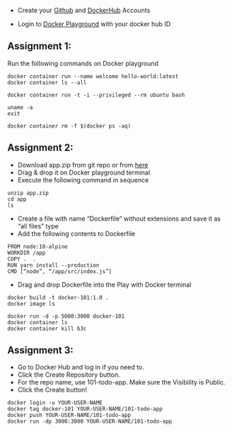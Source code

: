 - Create your [Github](https://github.com/) and [DockerHub](https://hub.docker.com/) Accounts

- Login to [Docker Playground](https://labs.play-with-docker.com/) with your docker hub ID

## Assignment 1:

Run the following commands on Docker playground

```
docker container run --name welcome hello-world:latest
docker container ls --all
```

```
docker container run -t -i --privileged --rm ubuntu bash
```

```
uname -a
exit
```

```
docker container rm -f $(docker ps -aq)
```

## Assignment 2:

- Download app.zip from git repo or from [here](https://github.com/IBMDevConnect/docker101/raw/main/app.zip)
- Drag & drop it on Docker playground terminal
- Execute the following command in sequence

```
unzip app.zip
cd app
ls
```

- Create a file with name “Dockerfile” without extensions and save it as “all files” type
- Add the following contents to Dockerfile

```
FROM node:10-alpine
WORKDIR /app
COPY .  .
RUN yarn install --production
CMD [“node”, “/app/src/index.js”]

```

- Drag and drop Dockerfile into the Play with Docker terminal

```
docker build -t docker-101:1.0 .
docker image ls
```

```
docker run -d -p 5000:3000 docker-101
docker container ls
docker container kill b3c
```
## Assignment 3:
- Go to Docker Hub and log in if you need to.
- Click the Create Repository button.
- For the repo name, use 101-todo-app. Make sure the Visibility is Public.
- Click the Create button!

```
docker login -u YOUR-USER-NAME
docker tag docker-101 YOUR-USER-NAME/101-todo-app
docker push YOUR-USER-NAME/101-todo-app
docker run -dp 3000:3000 YOUR-USER-NAME/101-todo-app
```
